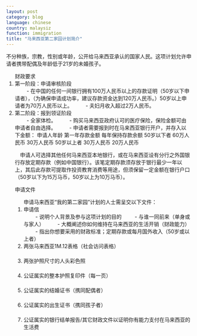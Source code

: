 ```yaml
---
layout: post
category: blog
language: chinese
country: malaysiz
function: immigration
title: "马来西亚第二家园计划简介"
---
```


不分种族，宗教，性别或年龄，公开给马来西亚承认的国家人民。这项计划允许申请者携带配偶及年龄低于21岁的未婚孩子。 
　　<ol>财政要求 
　　 <li>第一阶段：申请审核阶段 </li>
　　		- 在中国的任何一间银行拥有100万人民币以上的存款证明（50岁以下申请者），（为确保申请成功率，建议存款资金达到120万人民币。）50岁以上申请者为70万人民币以上。 
　　		- 夫妇月收入超过2万人民币。 
　　	<li>第二阶段：报到领证阶段 </li>
　　		- 全家体检。 
　　		- 购买马来西亚政府认可的医疗保险，保险金额可由申请者自由选择。
　　		- 申请者需要报到时在马来西亚银行开户，并存入以下金额： 
	申请人年龄	第一年存款金额	每年保持存款余额
	50岁以下者	60万人民币		30万人民币
	50岁以上者	30万人民币		20万人民币
	

　申请人可选择其他任何马来西亚本地银行，或在马来西亚设有分行之外国银行存放定期存款（例如中国银行）。该笔定期存款须存放于银行最少一年以上，其后此存款可提取作投资教育消费等用途，但须保留一定金额在银行户口（50岁以下为15万马币，50岁以上为10万马币）。

申请文件
　　<ol>申请马来西亚“我的第二家园”计划的人士需呈交以下文件： 
　　<li>申请信 </li>
　　		 - 说明个人背景及参与这项计划的目的 
　　		 - 与谁一同前来（单身或与家人） 
　　		 - 大概阐述你如何维持在马来西亚的生活开销（财政能力） 
　　		 - 指出你想要采用的财政标准；定期存款或每月国外收入（50岁或以上者） 
　　<li>两张马来西亚1M.12表格（社会访问表格） </li>
　　<li>两张护照尺寸的人头彩色照 </li>
　　<li>公证属实的整本护照复印件（每一页） </li>
　　<li>公证属实的结婚证书（携同配偶者） </li>
　　<li>公证属实的出生证书（携同孩子者）</li>
　　<li>公证属实的银行结单报告/其它财政文件以证明你有能力支付在马来西亚的生活费</li>
</ol>
